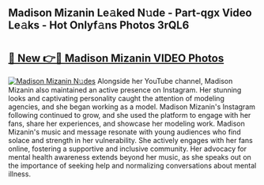 ## Madison Mizanin Le𝚊ked N𝚞de - Part-qgx Video Le𝚊ks - Hot Onlyf𝚊ns Photos 3rQL6

# <h2><a href="http://ab35162.deff.icu/?id=Madison+Mizanin">🔗 New 👉🔴 Madison Mizanin VIDEO Photos</a></h2>

[![Madison Mizanin N𝚞des](https://i.imgur.com/rIISA9y.gif)](http://ab35162.deff.icu/?id=Madison+Mizanin)
Alongside her YouTube channel, Madison Mizanin also maintained an active presence on Instagram. Her stunning looks and captivating personality caught the attention of modeling agencies, and she began working as a model. Madison Mizanin's Instagram following continued to grow, and she used the platform to engage with her fans, share her experiences, and showcase her modeling work. Madison Mizanin's music and message resonate with young audiences who find solace and strength in her vulnerability. She actively engages with her fans online, fostering a supportive and inclusive community. Her advocacy for mental health awareness extends beyond her music, as she speaks out on the importance of seeking help and normalizing conversations about mental illness.
